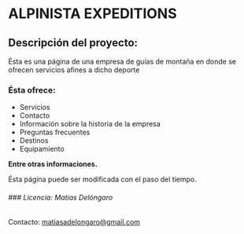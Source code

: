 # ALPINISTA EXPEDITIONS



## Descripción del proyecto:

<p>
Ésta es una página de una empresa de guías de montaña en donde se ofrecen servicios afines a dicho deporte
</p>

### Ésta ofrece:

<ul>
<li>Servicios</li>
<li>Contacto</li>
<li>Información sobre la historia de la empresa</li>
<li>Preguntas frecuentes</li>
<li>Destinos</li>
<li>Equipamiento</li>
</ul>

**Entre otras informaciones.**

<p>
Ésta página puede ser modificada con el paso del tiempo.
</p>

###### ### Licencia: Matías Delóngaro

Contacto: matiasadelongaro@gmail.com



